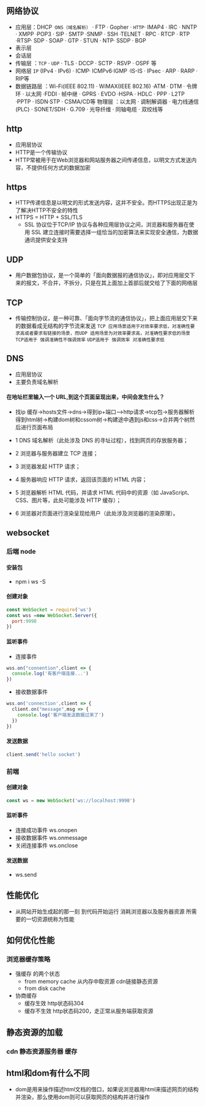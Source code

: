 ## 网络协议

  - 应用层：DHCP ·`DNS（域名解析）` · FTP · Gopher · `HTTP`· IMAP4 · IRC · NNTP · XMPP ·POP3 · SIP · SMTP ·SNMP · SSH ·TELNET · RPC · RTCP · RTP ·RTSP· SDP · SOAP · GTP · STUN · NTP· SSDP · BGP
  - 表示层
  - 会话层
  - 传输层 ：`TCP` · `UDP` · TLS · DCCP · SCTP · RSVP · OSPF 等
  - 网络层 `IP` (IPv4 · IPv6) · ICMP· ICMPv6·IGMP ·IS-IS · IPsec · ARP · RARP · RIP等
  - 数据链路层 ：Wi-Fi(IEEE 802.11) · WiMAX(IEEE 802.16) ·ATM · DTM · 令牌环 · 以太网 ·FDDI · 帧中继 · GPRS · EVDO ·HSPA · HDLC · PPP · L2TP ·PPTP · ISDN·STP · CSMA/CD等
物理层 ：以太网 · 调制解调器 · 电力线通信(PLC) · SONET/SDH · G.709 · 光导纤维 · 同轴电缆 · 双绞线等
## http
  - 应用层协议
  - HTTP是一个传输协议
  - HTTP常被用于在Web浏览器和网站服务器之间传递信息，以明文方式发送内容，不提供任何方式的数据加密
## https
  - HTTP传递信息是以明文的形式发送内容，这并不安全。而HTTPS出现正是为了解决HTTP不安全的特性
  - HTTPS = HTTP + SSL/TLS
    - SSL 协议位于TCP/IP 协议与各种应用层协议之间，浏览器和服务器在使用 SSL 建立连接时需要选择一组恰当的加密算法来实现安全通信，为数据通讯提供安全支持
## UDP
  - 用户数据包协议，是一个简单的「面向数据报的通信协议」，即对应用层交下来的报文，不合并，不拆分，只是在其上面加上首部后就交给了下面的网络层
## TCP
  - 传输控制协议，是一种可靠、「面向字节流的通信协议」，把上面应用层交下来的数据看成无结构的字节流来发送
  `TCP 应用场景适用于对效率要求低，对准确性要求高或者要求有链接的场景，而UDP 适用场景为对效率要求高，对准确性要求低的场景`
  `TCP适用于 强调准确性不强调效率`
  `UDP适用于 强调效率 对准确性要求低`
## DNS
  - 应用层协议
  - 主要负责域名解析
#### 在地址栏里输入一个 URL,到这个页面呈现出来，中间会发生什么？
  - 找ip 缓存->hosts文件->dns->得到ip+端口—>http请求->tcp包->服务器解析得到html树->构建dom树和cssom树->构建途中遇到js和css->合并两个树然后进行页面布局
  - 1 DNS 域名解析（此处涉及 DNS 的寻址过程），找到网页的存放服务器；

  - 2 浏览器与服务器建立 TCP 连接；

  - 3 浏览器发起 HTTP 请求；

  - 4 服务器响应 HTTP 请求，返回该页面的 HTML 内容；

  - 5 浏览器解析 HTML 代码，并请求 HTML 代码中的资源（如 JavaScript、CSS、图片等，此处可能涉及 HTTP 缓存）；

  - 6 浏览器对页面进行渲染呈现给用户（此处涉及浏览器的渲染原理）。
## websocket
### 后端 node
#### 安装包 
- npm i ws -S
#### 创建对象
```javascript
const WebSocket = require('ws')
const wss =new WebSocket.Server({
  port:9998
})
```
#### 监听事件
  - 连接事件
 ```javascript
 wss.on("connention",client => {
   console.log('有客户端连接...')
 })
 ``` 
 - 接收数据事件
```javascript
wss.on('connection',client => {
  client.on("message",msg => {
    console.log('客户端发送数据过来了')
  })
})
```
#### 发送数据
```javascript
client.send('hello socket')
```
### 前端
#### 创建对象
```javascript
const ws = new WebSocket('ws://localhost:9998')
```
#### 监听事件
- 连接成功事件 ws.onopen
- 接收数据事件 ws.onmessage
- 关闭连接事件 ws.onclose
#### 发送数据
- ws.send
## 性能优化
  - 从网站开始生成起的那一刻 到代码开始运行 消耗浏览器以及服务器资源 所需要的一切资源统称为性能 
## 如何优化性能
### 浏览器缓存策略
- 强缓存 的两个状态
  - from memory cache 从内存中取资源 cdn链接静态资源
  - from disk cache
- 协商缓存
  - 缓存生效 http状态码304
  - 缓存不生效 http状态码200，走正常从服务端获取资源
## 静态资源的加载
### cdn 静态资源服务器 缓存
## html和dom有什么不同
- dom是用来操作描述html文档的借口，如果说浏览器用html来描述网页的结构并渲染，那么使用dom则可以获取网页的结构并进行操作